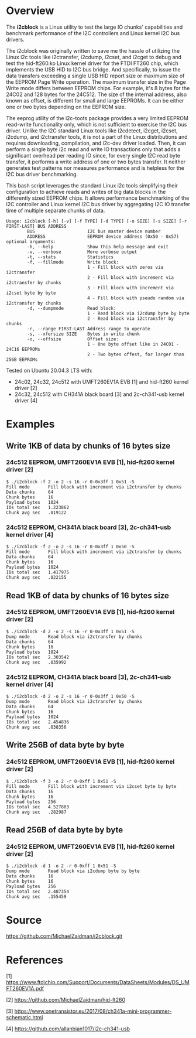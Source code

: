 
# Overview

The **i2cblock** is a Linux utility to test the large IO chunks' capabilities
and benchmark performance of the I2C controllers and Linux kernel I2C bus
drivers.

The i2cblock was originally written to save me the hassle of utilizing the
Linux i2c tools like i2ctransfer, i2cdump, i2cset, and i2cget to debug and test
the hid-ft260.ko Linux kernel driver for the FTDI FT260 chip, which implements
the USB HID to I2C bus bridge. And specifically, to issue the data transfers
exceeding a single USB HID report size or maximum size of the EEPROM Page Write
operation. The maximum transfer size in the Page Write mode differs between
EEPROM chips. For example, it's 8 bytes for the 24C02 and 128 bytes for the
24C512. The size of the internal address, also known as offset, is different
for small and large EEPROMs. It can be either one or two bytes depending on
the EEPROM size.

The eeprog utility of the i2c-toots package provides a very limited EEPROM
read-write functionality only, which is not sufficient to exercise the I2C bus
driver. Unlike the I2C standard Linux tools like i2cdetect, i2cget, i2cset,
i2cdump, and i2ctransfer tools, it is not a part of the Linux distributions
and requires downloading, compilation, and i2c-dev driver loaded. Then, it can
perform a single byte i2c read and write IO transactions only that adds a
significant overhead per reading IO since, for every single I2C read byte
transfer, it performs a write address of one or two bytes transfer. It neither
generates test patterns nor measures performance and is helpless for the I2C
bus driver benchmarking.

This bash script leverages the standard Linux i2c tools simplifying their
configuration to achieve reads and writes of big data blocks in the differently
sized EEPROM chips. It allows performance benchmarking of the I2C controller
and Linux kernel I2C bus driver by aggregating I2C IO transfer time of multiple
separate chunks of data.

```
Usage: i2cblock [-h] [-v] [-f TYPE] [-d TYPE] [-o SIZE] [-s SIZE] [-r FIRST-LAST] BUS ADDRESS
        BUS                    I2C bus master device number
        ADDRESS                EEPROM device address (0x50 - 0x57)
optional arguments:
        -h, --help             Show this help message and exit
        -v, --verbose          More verbose output
        -t, --stats            Statistics
        -f, --fillmode         Write block:
                               1 - Fill block with zeros via i2ctransfer
                               2 - Fill block with increment via i2ctransfer by chunks
                               3 - Fill block with increment via i2cset byte by byte
                               4 - Fill block with pseudo random via i2ctransfer by chunks
        -d, --dumpmode         Read block:
                               1 - Read block via i2cdump byte by byte
                               2 - Read block via i2ctransfer by chunks
        -r, --range FIRST-LAST Address range to operate
        -s, --xfersize SIZE    Bytes in write chunk
        -o, --offsize          Offset size:
                               1 - One byte offset like in 24C01 - 24C16 EEPROMs
                               2 - Two bytes offest, for larger than 256B EEPROMs

```

Tested on Ubuntu 20.04.3 LTS with:
- 24c02, 24c32, 24c512 with UMFT260EV1A EVB [1] and hid-ft260 kernel driver [2]
- 24c32, 24c512  with CH341A black board [3] and 2c-ch341-usb kernel driver [4]

# Examples

## Write 1KB of data by chunks of 16 bytes size
### 24c512 EEPROM, UMFT260EV1A EVB [1], hid-ft260 kernel driver [2]
```
$ ./i2cblock -f 2 -o 2 -s 16 -r 0-0x3ff 1 0x51 -S
Fill mode       Fill block with increment via i2ctransfer by chunks
Data chunks     64
Chunk bytes     16
Payload bytes   1024
IOs total sec   1.223862
Chunk avg sec   .019122
```
### 24c512 EEPROM, CH341A black board [3], 2c-ch341-usb kernel driver [4]
```
$ ./i2cblock -f 2 -o 2 -s 16 -r 0-0x3ff 1 0x50 -S
Fill mode       Fill block with increment via i2ctransfer by chunks
Data chunks     64
Chunk bytes     16
Payload bytes   1024
IOs total sec   1.417975
Chunk avg sec   .022155
```

## Read 1KB of data by chunks of 16 bytes size
### 24c512 EEPROM, UMFT260EV1A EVB [1], hid-ft260 kernel driver [2]
```
$ ./i2cblock -d 2 -o 2 -s 16 -r 0-0x3ff 1 0x51 -S
Dump mode       Read block via i2ctransfer by chunks
Data chunks     64
Chunk bytes     16
Payload bytes   1024
IOs total sec   2.303542
Chunk avg sec   .035992
```
### 24c512 EEPROM, CH341A black board [3], 2c-ch341-usb kernel driver [4]
```
$ ./i2cblock -d 2 -o 2 -s 16 -r 0-0x3ff 1 0x50 -S
Dump mode       Read block via i2ctransfer by chunks
Data chunks     64
Chunk bytes     16
Payload bytes   1024
IOs total sec   2.454836
Chunk avg sec   .038356

```
## Write 256B of data byte by byte
### 24c512 EEPROM, UMFT260EV1A EVB [1], hid-ft260 kernel driver [2]
```
$ ./i2cblock -f 3 -o 2 -r 0-0xff 1 0x51 -S
Fill mode       Fill block with increment via i2cset byte by byte
Data chunks     16
Chunk bytes     16
Payload bytes   256
IOs total sec   4.527803
Chunk avg sec   .282987
```
## Read 256B of data byte by byte
### 24c512 EEPROM, UMFT260EV1A EVB [1], hid-ft260 kernel driver [2]
```
$ ./i2cblock -d 1 -o 2 -r 0-0xff 1 0x51 -S
Dump mode       Read block via i2cdump byte by byte
Data chunks     16
Chunk bytes     16
Payload bytes   256
IOs total sec   2.487354
Chunk avg sec   .155459
```

# Source
https://github.com/MichaelZaidman/i2cblock.git


# References
[1] https://www.ftdichip.com/Support/Documents/DataSheets/Modules/DS_UMFT260EV1A.pdf

[2] https://github.com/MichaelZaidman/hid-ft260

[3] https://www.onetransistor.eu/2017/08/ch341a-mini-programmer-schematic.html

[4] https://github.com/allanbian1017/i2c-ch341-usb

